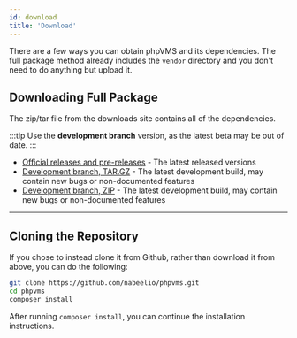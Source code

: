 ```yaml
---
id: download
title: 'Download'
---
```

There are a few ways you can obtain phpVMS and its dependencies. The full package method already includes the `vendor` directory and you don't need to do anything but upload it.

## Downloading Full Package

The zip/tar file from the downloads site contains all of the dependencies.

:::tip
Use the **development branch** version, as the latest beta may be out of date.
:::

- [Official releases and pre-releases](https://github.com/nabeelio/phpvms/releases) - The latest released versions
- [Development branch, TAR.GZ](http://downloads.phpvms.net/phpvms-7.0.0-dev.tar.gz) - The latest development build, may contain new bugs or non-documented features
- [Development branch, ZIP](http://downloads.phpvms.net/phpvms-7.0.0-dev.zip) - The latest development build, may contain new bugs or non-documented features

---

## Cloning the Repository

If you chose to instead clone it from Github, rather than download it from above, you can do the following:

```bash
git clone https://github.com/nabeelio/phpvms.git
cd phpvms
composer install
```

After running `composer install`, you can continue the installation instructions.
